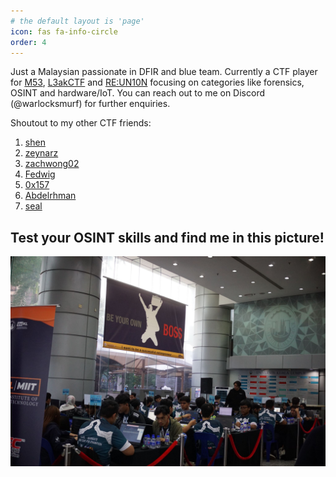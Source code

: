 ```yaml
---
# the default layout is 'page'
icon: fas fa-info-circle
order: 4
---
```


Just a Malaysian passionate in DFIR and blue team. Currently a CTF player for [M53](https://ctftime.org/team/211971), [L3akCTF](https://ctftime.org/team/220336/) and [RE:UN10N](https://ctftime.org/team/307413/) focusing on categories like forensics, OSINT and hardware/IoT. You can reach out to me on Discord (@warlocksmurf) for further enquiries.

Shoutout to my other CTF friends:
1. [shen](https://chuajianshen.github.io/)
1. [zeynarz](https://zeynarz.github.io/)
1. [zachwong02](https://zachwong02.github.io/)
1. [Fedwig](https://fedwig.pages.dev/)
1. [0x157](https://iloveforensics.com/)
1. [Abdelrhman](https://abdelrahme.github.io/)
1. [seal](https://seall.dev/)

## Test your OSINT skills and find me in this picture!

![GOH](/assets/img/GOHBackground.jpg)
